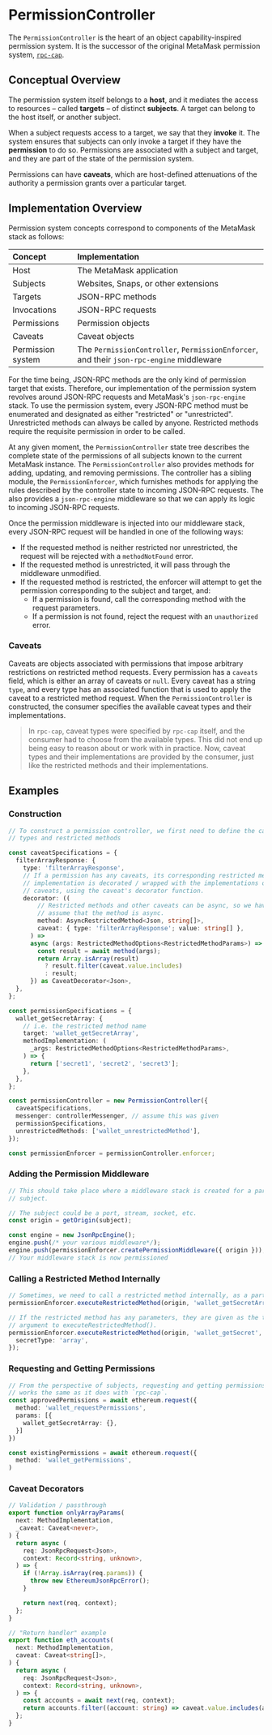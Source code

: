 # PermissionController

The `PermissionController` is the heart of an object capability-inspired permission system.
It is the successor of the original MetaMask permission system, [`rpc-cap`](https://github.com/MetaMask/rpc-cap).

## Conceptual Overview

The permission system itself belongs to a **host**, and it mediates the access to resources – called **targets** – of distinct **subjects**.
A target can belong to the host itself, or another subject.

When a subject requests access to a target, we say that they **invoke** it.
The system ensures that subjects can only invoke a target if they have the **permission** to do so.
Permissions are associated with a subject and target, and they are part of the state of the permission system.

Permissions can have **caveats**, which are host-defined attenuations of the authority a permission grants over a particular target.

## Implementation Overview

Permission system concepts correspond to components of the MetaMask stack as follows:

| Concept           | Implementation                                                                           |
| :---------------- | :--------------------------------------------------------------------------------------- |
| Host              | The MetaMask application                                                                 |
| Subjects          | Websites, Snaps, or other extensions                                                     |
| Targets           | JSON-RPC methods                                                                         |
| Invocations       | JSON-RPC requests                                                                        |
| Permissions       | Permission objects                                                                       |
| Caveats           | Caveat objects                                                                           |
| Permission system | The `PermissionController`, `PermissionEnforcer`, and their `json-rpc-engine` middleware |

For the time being, JSON-RPC methods are the only kind of permission target that exists.
Therefore, our implementation of the permission system revolves around JSON-RPC requests and MetaMask's `json-rpc-engine` stack.
To use the permission system, every JSON-RPC method must be enumerated and designated as either "restricted" or "unrestricted".
Unrestricted methods can always be called by anyone.
Restricted methods require the requisite permission in order to be called.

At any given moment, the `PermissionController` state tree describes the complete state of the permissions of all subjects known to the current MetaMask instance.
The `PermissionController` also provides methods for adding, updating, and removing permissions.
The controller has a sibling module, the `PermissionEnforcer`, which furnishes methods for applying the rules described by the controller state to incoming JSON-RPC requests.
The also provides a `json-rpc-engine` middleware so that we can apply its logic to incoming JSON-RPC requests.

Once the permission middleware is injected into our middleware stack, every JSON-RPC request will be handled in one of the following ways:

- If the requested method is neither restricted nor unrestricted, the request will be rejected with a `methodNotFound` error.
- If the requested method is unrestricted, it will pass through the middleware unmodified.
- If the requested method is restricted, the enforcer will attempt to get the permission corresponding to the subject and target, and:
  - If a permission is found, call the corresponding method with the request parameters.
  - If a permission is not found, reject the request with an `unauthorized` error.

### Caveats

Caveats are objects associated with permissions that impose arbitrary restrictions on restricted method requests.
Every permission has a `caveats` field, which is either an array of caveats or `null`.
Every caveat has a string `type`, and every type has an associated function that is used to apply the caveat to a restricted method request.
When the `PermissionController` is constructed, the consumer specifies the available caveat types and their implementations.

> In `rpc-cap`, caveat types were specified by `rpc-cap` itself, and the consumer had to choose from the available types.
> This did not end up being easy to reason about or work with in practice.
> Now, caveat types and their implementations are provided by the consumer, just like the restricted methods and their implementations.

## Examples

### Construction

```typescript
// To construct a permission controller, we first need to define the caveat
// types and restricted methods

const caveatSpecifications = {
  filterArrayResponse: {
    type: 'filterArrayResponse',
    // If a permission has any caveats, its corresponding restricted method
    // implementation is decorated / wrapped with the implementations of its
    // caveats, using the caveat's decorator function.
    decorator: ((
        // Restricted methods and other caveats can be async, so we have to
        // assume that the method is async.
        method: AsyncRestrictedMethod<Json, string[]>,
        caveat: { type: 'filterArrayResponse'; value: string[] },
      ) =>
      async (args: RestrictedMethodOptions<RestrictedMethodParams>) => {
        const result = await method(args);
        return Array.isArray(result)
          ? result.filter(caveat.value.includes)
          : result;
      }) as CaveatDecorator<Json>,
  },
};

const permissionSpecifications = {
  wallet_getSecretArray: {
    // i.e. the restricted method name
    target: 'wallet_getSecretArray',
    methodImplementation: (
      _args: RestrictedMethodOptions<RestrictedMethodParams>,
    ) => {
      return ['secret1', 'secret2', 'secret3'];
    },
  },
};

const permissionController = new PermissionController({
  caveatSpecifications,
  messenger: controllerMessenger, // assume this was given
  permissionSpecifications,
  unrestrictedMethods: ['wallet_unrestrictedMethod'],
});

const permissionEnforcer = permissionController.enforcer;
```

### Adding the Permission Middleware

```typescript
// This should take place where a middleware stack is created for a particular
// subject.

// The subject could be a port, stream, socket, etc.
const origin = getOrigin(subject);

const engine = new JsonRpcEngine();
engine.push(/* your various middleware*/);
engine.push(permissionEnforcer.createPermissionMiddleware({ origin }));
// Your middleware stack is now permissioned
```

### Calling a Restricted Method Internally

```typescript
// Sometimes, we need to call a restricted method internally, as a particular subject.
permissionEnforcer.executeRestrictedMethod(origin, 'wallet_getSecretArray');

// If the restricted method has any parameters, they are given as the third
// argument to executeRestrictedMethod().
permissionEnforcer.executeRestrictedMethod(origin, 'wallet_getSecret', {
  secretType: 'array',
});
```

### Requesting and Getting Permissions

```typescript
// From the perspective of subjects, requesting and getting permissions
// works the same as it does with `rpc-cap`.
const approvedPermissions = await ethereum.request({
  method: 'wallet_requestPermissions',
  params: [{
    wallet_getSecretArray: {},
  }]
})

const existingPermissions = await ethereum.request({
  method: 'wallet_getPermissions',
)
```

### Caveat Decorators

```typescript
// Validation / passthrough
export function onlyArrayParams(
  next: MethodImplementation,
  _caveat: Caveat<never>,
) {
  return async (
    req: JsonRpcRequest<Json>,
    context: Record<string, unknown>,
  ) => {
    if (!Array.isArray(req.params)) {
      throw new EthereumJsonRpcError();
    }

    return next(req, context);
  };
}

// "Return handler" example
export function eth_accounts(
  next: MethodImplementation,
  caveat: Caveat<string[]>,
) {
  return async (
    req: JsonRpcRequest<Json>,
    context: Record<string, unknown>,
  ) => {
    const accounts = await next(req, context);
    return accounts.filter((account: string) => caveat.value.includes(account));
  };
}
```

